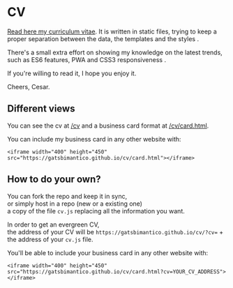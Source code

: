 # CV

[Read here my curriculum vitae](https://gatsbimantico.github.io/cv).
It is written in static files,
trying to keep a proper separation between
  the data,
  the templates
and
  the styles
.

There's a small extra effort on
showing my knowledge on the latest trends, such as
  ES6 features,
  PWA
and
  CSS3 responsiveness
.

If you're willing to read it,
I hope you enjoy it.

Cheers,
Cesar.

## Different views

You can see the cv at [/cv](https://gatsbimantico.github.io/cv)
and a business card format at [/cv/card.html](https://gatsbimantico.github.io/cv/card.html).

You can include my business card in any other website with:

```
<iframe width="400" height="450" src="https://gatsbimantico.github.io/cv/card.html"></iframe>
```

## How to do your own?

You can fork the repo and keep it in sync,
<br>or simply host in a repo (new or a existing one)
<br>a copy of the file `cv.js` replacing all the information you want.

In order to get an evergreen CV,
<br>the address of your CV will be `https://gatsbimantico.github.io/cv/?cv=` +
the address of your `cv.js` file.

You'll be able to include your business card in any other website with:

```
<iframe width="400" height="450" src="https://gatsbimantico.github.io/cv/card.html?cv=YOUR_CV_ADDRESS"></iframe>
```
